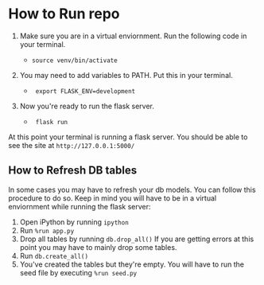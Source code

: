 # How to Run repo

1. Make sure you are in a virtual enviornment. Run the following code in your terminal.

   - `source venv/bin/activate`

2. You may need to add variables to PATH. Put this in your terminal.

   - ` export FLASK_ENV=development`

3. Now you're ready to run the flask server.

   - ` flask run`

At this point your terminal is running a flask server. You should be able to see the site at `http://127.0.0.1:5000/`

## How to Refresh DB tables

In some cases you may have to refresh your db models. You can follow this procedure to do so. Keep in mind you will have to be in a virtual enviornment while running the flask server:

1. Open iPython by running `ipython`
2. Run `%run app.py`
3. Drop all tables by running `db.drop_all()` If you are getting errors at this point you may have to mainly drop some tables.
4. Run `db.create_all()`
5. You've created the tables but they're empty. You will have to run the seed file by executing `%run seed.py`
